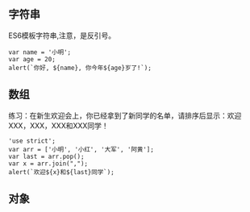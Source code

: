 ## 字符串
ES6模板字符串,注意，是反引号。
```
var name = '小明';
var age = 20;
alert(`你好, ${name}, 你今年${age}岁了!`);
```

## 数组
练习：在新生欢迎会上，你已经拿到了新同学的名单，请排序后显示：欢迎XXX，XXX，XXX和XXX同学！
```
'use strict';
var arr = ['小明', '小红', '大军', '阿黄'];
var last = arr.pop();
var x = arr.join(",");
alert(`欢迎${x}和${last}同学`);
```
## 对象


